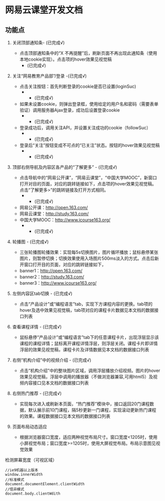 # 网易云课堂开发文档

## 功能点

1. 关闭顶部通知条- (已完成√)
    + 点击顶部通知条中的“X 不再提醒”后，刷新页面不再出现此通知条（使用本地cookie实现）。点击项的hover效果见视觉稿
        - (已完成√)

2. 关注“网易教育产品部”/登录 -(已完成√)
    + 点击关注按钮：首先判断登录的cookie是否已设置(loginSuc)
        *  - (已完成√)
    + 如果未设置cookie，则弹出登录框，使用给定的用户名和密码（需要表单验证）调用服务器Ajax登录，成功后设置登录cookie
        *  - (已完成√)
    + 登录成功后，调用关注API，并设置关注成功的cookie（followSuc）
        *  - (已完成√)
    + 登录后“关注”按钮变成不可点的“已关注”状态。按钮的hover效果见视觉稿
        *  - (已完成√)

3. 顶部右侧导航及内容区各产品的“了解更多”   - (已完成√)
    + 点击导航中的“网易公开课”，“网易云课堂”，“中国大学MOOC”，新窗口打开对目的页面，对应的跳转链接如下，点击项的hover效果见视觉稿。点击“了解更多>”的跳转链接及打开方式相同。
        *   - (已完成√)
    + 网易公开课：http://open.163.com/
    + 网易云课堂：http://study.163.com/
    + 中国大学MOOC：http://www.icourse163.org/
        *   - (已完成√)

4. 轮播图  - (已完成√)
    + 三张轮播图轮播效果：实现每5s切换图片，图片循环播放；鼠标悬停某张图片，则暂停切换；切换效果使用入场图片500ms淡入的方式。点击后新开窗口打开目的页面，对应的跳转链接如下，
    + banner1：http://open.163.com/
    + banner2：http://study.163.com/
    + banner3：http://www.icourse163.org/

5. 左侧内容区tab切换 - (已完成√)
    + 点击“产品设计”或“编程语言”tab，实现下方课程内容的更换。tab项的hover及选中效果见视觉稿，tab项对应的课程卡片数据见本文档的数据接口列表

6. 查看课程详情 - (已完成√)
    + 鼠标悬停“产品设计”或“编程语言”tab下的任意课程卡片，出现浮层显示该课程的课程详情；鼠标离开课程详情浮层，则浮层关闭。课程卡片即详情浮层的效果见视觉稿，课程卡片及详情数据见本文档的数据接口列表

7. 右侧“机构介绍”中的视频介绍 - (已完成√)
    + 点击“机构介绍”中的整块图片区域，调用浮层播放介绍视频。图片的hover效果见视觉稿，浮层中调用的播放器（不做浏览器兼容,可用html5）及视频内容接口见本文档的数据接口列表

8. 右侧热门推荐 - (已完成√)
    + 实现每次进入或刷新本页面，“热门推荐”模块中，接口返回20门课程数据，默认展示前10门课程，隔5秒更新一门课程，实现滚动更新热门课程的效果。课程数据接口见本文档的数据接口列表

9. 页面布局动态适应
    + 根据浏览器窗口宽度，适应两种视觉布局尺寸。窗口宽度<1205时，使用小屏视觉布局；窗口宽度>=1205时，使用大屏视觉布局。布局示意图见视觉效果


检测屏幕宽度（可视区域）
```shell
//ie9机器以上版本
window.innerWidth
//标准模式
document.documentElement.clientWidth
//怪异模式
document.body.clientWdith
```
